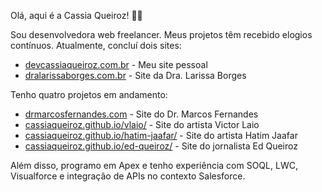 Olá, aqui é a Cassia Queiroz! 👋🏻

Sou desenvolvedora web freelancer. Meus projetos têm recebido elogios contínuos. Atualmente, concluí dois sites:

- [devcassiaqueiroz.com.br](https://devcassiaqueiroz.com.br) - Meu site pessoal
- [dralarissaborges.com.br](https://dralarissaborges.com.br) - Site da Dra. Larissa Borges

Tenho quatro projetos em andamento: 

- [drmarcosfernandes.com](https://drmarcosfernandes.com) - Site do Dr. Marcos Fernandes
- [cassiaqueiroz.github.io/vlaio/](https://cassiaqueiroz.github.io/vlaio/) - Site do artista Victor Laio
- [cassiaqueiroz.github.io/hatim-jaafar/](https://cassiaqueiroz.github.io/hatim-jaafar/) - Site do artista Hatim Jaafar
- [cassiaqueiroz.github.io/ed-queiroz/](https://cassiaqueiroz.github.io/ed-queiroz/) - Site do jornalista Ed Queiroz

Além disso, programo em Apex e tenho experiência com SOQL, LWC, Visualforce e integração de APIs no contexto Salesforce.

